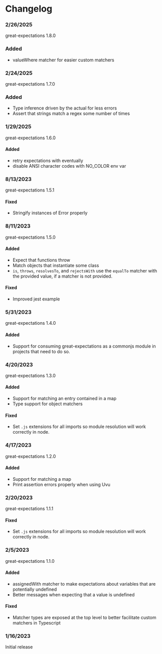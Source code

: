 # Changelog

### 2/26/2025

great-expectations 1.8.0

### Added
- valueWhere matcher for easier custom matchers


### 2/24/2025

great-expectations 1.7.0

### Added
- Type inference driven by the actual for less errors
- Assert that strings match a regex some number of times


### 1/29/2025

great-expectations 1.6.0

#### Added
- retry expectations with eventually
- disable ANSI character codes with NO_COLOR env var


### 8/13/2023

great-expectations 1.5.1

#### Fixed
- Stringify instances of Error properly


### 8/11/2023

great-expectations 1.5.0

#### Added
- Expect that functions throw
- Match objects that instantiate some class
- `is`, `throws`, `resolvesTo`, and `rejectsWith` use the `equalTo` matcher with
the provided value, if a matcher is not provided.

#### Fixed
- Improved jest example


### 5/31/2023

great-expectations 1.4.0

#### Added
- Support for consuming great-expectations as a commonjs module
in projects that need to do so.


### 4/20/2023

great-expectations 1.3.0

#### Added
- Support for matching an entry contained in a map
- Type support for object matchers

#### Fixed
- Set `.js` extensions for all imports so module resolution will
work correctly in node.


### 4/17/2023

great-expectations 1.2.0

#### Added
- Support for matching a map
- Print assertion errors properly when using Uvu


### 2/20/2023

great-expectations 1.1.1

#### Fixed
- Set `.js` extensions for all imports so module resolution will
work correctly in node.


### 2/5/2023

great-expectations 1.1.0

#### Added
- assignedWith matcher to make expectations about variables that are
potentially undefined
- Better messages when expecting that a value is undefined

#### Fixed
- Matcher types are exposed at the top level to better facilitate custom
matchers in Typescript


### 1/16/2023

Initial release